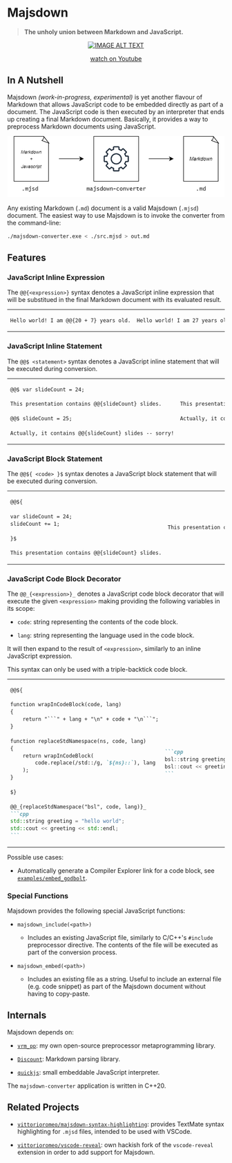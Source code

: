 # Majsdown

> **The unholy union between Markdown and JavaScript.**

<div align="center">
  <a href="https://www.youtube.com/watch?v=IbMKlyoo_eA"><img src="https://img.youtube.com/vi/IbMKlyoo_eA/0.jpg" alt="IMAGE ALT TEXT"></a>
  <a href="https://www.youtube.com/watch?v=IbMKlyoo_eA"><p>watch on Youtube</p></a>
</div>

## In A Nutshell

Majsdown *(work-in-progress, experimental)* is yet another flavour of Markdown that allows JavaScript code to be embedded directly as part of a document. The JavaScript code is then executed by an interpreter that ends up creating a final Markdown document. Basically, it provides a way to preprocess Markdown documents using JavaScript.

<div align="center">

![](./misc/diagram0.png)

</div>

Any existing Markdown (`.md`) document is a valid Majsdown (`.mjsd`) document. The easiest way to use Majsdown is to invoke the converter from the command-line:

```bash
./majsdown-converter.exe < ./src.mjsd > out.md
```

## Features

### JavaScript Inline Expression

The `@@{<expression>}` syntax denotes a JavaScript inline expression that will be substitued in the final Markdown document with its evaluated result.

<table>
<tr>
<td>

```markdown
Hello world! I am @@{20 + 7} years old.
```

</td>
<td>

```markdown
Hello world! I am 27 years old.
```

</td>
</tr>
</table>

### JavaScript Inline Statement

The `@@$ <statement>` syntax denotes a JavaScript inline statement that will be executed during conversion.

<table>
<tr>
<td>

```markdown
@@$ var slideCount = 24;

This presentation contains @@{slideCount} slides.

@@$ slideCount = 25;

Actually, it contains @@{slideCount} slides -- sorry!
```

</td>
<td>

```markdown
This presentation contains 24 slides.

Actually, it contains 25 slides -- sorry!
```

</td>
</tr>
</table>

### JavaScript Block Statement

The `@@${ <code> }$` syntax denotes a JavaScript block statement that will be executed during conversion.

<table>
<tr>
<td>

```markdown
@@${

var slideCount = 24;
slideCount += 1;

}$

This presentation contains @@{slideCount} slides.
```

</td>
<td>

```markdown
This presentation contains 25 slides.
```

</td>
</tr>
</table>

### JavaScript Code Block Decorator

The `@@_{<expression>}_` denotes a JavaScript code block decorator that will execute the given `<expression>` making providing the following variables in its scope:

- `code`: string representing the contents of the code block.

- `lang`: string representing the language used in the code block.

It will then expand to the result of `<expression>`, similarly to an inline JavaScript expression.

This syntax can only be used with a triple-backtick code block.

<table>
<tr>
<td>

``````markdown
@@${

function wrapInCodeBlock(code, lang)
{
    return "```" + lang + "\n" + code + "\n```";
}

function replaceStdNamespace(ns, code, lang)
{
    return wrapInCodeBlock(
        code.replace(/std::/g, `${ns}::`), lang
    );
}

$}

@@_{replaceStdNamespace("bsl", code, lang)}_
```cpp
std::string greeting = "hello world";
std::cout << greeting << std::endl;
```

``````

</td>
<td>

``````markdown
```cpp
bsl::string greeting = "hello world";
bsl::cout << greeting << bsl::endl;
```
``````

</td>
</tr>
</table>

Possible use cases:

- Automatically generate a Compiler Explorer link for a code block, see [`examples/embed_godbolt`](./examples/embed_godbolt).


### Special Functions

Majsdown provides the following special JavaScript functions:

- `majsdown_include(<path>)`
  - Includes an existing JavaScript file, similarly to C/C++'s `#include` preprocessor directive. The contents of the file will be executed as part of the conversion process.

- `majsdown_embed(<path>)`
  - Includes an existing file as a string. Useful to include an external file (e.g. code snippet) as part of the Majsdown document without having to copy-paste.

## Internals

Majsdown depends on:

- [`vrm_pp`](https://github.com/vittorioromeo/vrm_pp): my own open-source preprocessor metaprogramming library.

- [`Discount`](https://github.com/Orc/discount): Markdown parsing library.

- [`quickjs`](https://github.com/vittorioromeo/quickjs): small embeddable JavaScript interpreter.

The `majsdown-converter` application is written in C++20.

## Related Projects

- [`vittorioromeo/majsdown-syntax-highlighting`](https://github.com/vittorioromeo/majsdown-syntax-highlighting): provides TextMate syntax highlighting for `.mjsd` files, intended to be used with VSCode.

- [`vittorioromeo/vscode-reveal`](https://github.com/vittorioromeo/vscode-reveal): own hackish fork of the `vscode-reveal` extension in order to add support for Majsdown.
